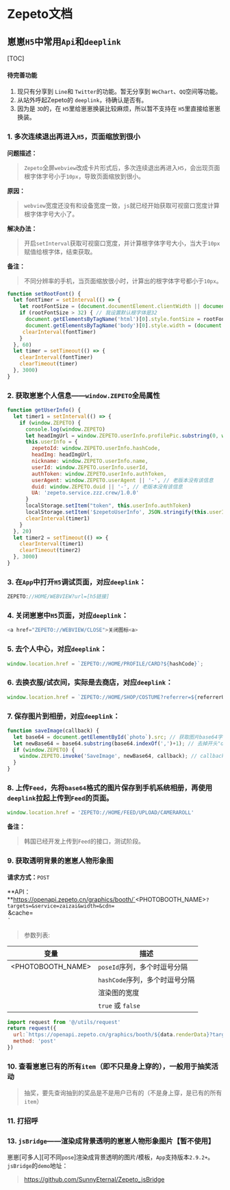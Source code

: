 # Zepeto文档

## 崽崽`H5`中常用`Api`和`deeplink`

[TOC]

#### 待完善功能

1. 现只有分享到 `Line`和 `Twitter`的功能。暂无分享到 `WeChart`、`QQ`空间等功能。
2. 从站外呼起Zepeto的 `deeplink`，待确认是否有。
3. 因为是 `3D`的，在 `H5`里给崽崽换装比较麻烦，所以暂不支持在 `H5`里直接给崽崽换装。

### 1. 多次连续退出再进入`H5`，页面缩放到很小

**问题描述：**
>`Zepeto`全屏`webview`改成卡片形式后，多次连续退出再进入`H5`，会出现页面根字体字号小于`10px`，导致页面缩放到很小。

**原因：**
>`webview`宽度还没有和设备宽度一致，`js`就已经开始获取可视窗口宽度计算根字体字号大小了。

**解决办法：**
>开启`setInterval`获取可视窗口宽度，并计算根字体字号大小，当大于`10px`赋值给根字体，结束获取。

**备注：**
>不同分辨率的手机，当页面缩放很小时，计算出的根字体字号都小于`10px`。

```JavaScript
function setRootFont() {
  let fontTimer = setInterval(() => {
    let rootFontSize = (document.documentElement.clientWidth || document.body.clientWidth) / 750 * 100;
    if (rootFontSize > 32) { // 我设置默认根字体是32
      document.getElementsByTagName('html')[0].style.fontSize = rootFontSize + 'px';
      document.getElementsByTagName('body')[0].style.width = (document.documentElement.clientWidth || document.body.clientWidth) + 'px';
     clearInterval(fontTimer)
    }
  }, 60)
  let timer = setTimeout(() => {
    clearInterval(fontTimer)
    clearTimeout(timer)
  }, 3000)
}
```

### 2. 获取崽崽个人信息——`window.ZEPETO`全局属性

```JavaScript
function getUserInfo() {
  let timer1 = setInterval(() => {
    if (window.ZEPETO) {
      console.log(window.ZEPETO)
      let headImgUrl = window.ZEPETO.userInfo.profilePic.substring(0, window.ZEPETO.userInfo.profilePic.lastIndexOf('?')) 
      this.userInfo = {
        zepetoId: window.ZEPETO.userInfo.hashCode,
        headImg: headImgUrl,
        nickname: window.ZEPETO.userInfo.name,
        userId: window.ZEPETO.userInfo.userId,
        authToken: window.ZEPETO.userInfo.authToken,
        userAgent: window.ZEPETO.userAgent || '-', // 老版本没有该信息
        duid: window.ZEPETO.duid || '-', // 老版本没有该信息
        UA: 'zepeto.service.zzz.crew/1.0.0'
      }
      localStorage.setItem("token", this.userInfo.authToken)
      localStorage.setItem('$zepetoUserInfo', JSON.stringify(this.userInfo))
      clearInterval(timer1) 
    }
  }, 20)
  let timer2 = setTimeout(() => {
    clearInterval(timer1)
    clearTimeout(timer2)
  }, 3000)
}
```

### 3. 在`App`中打开`H5`调试页面，对应`deeplink`：

```JavaScript
ZEPETO://HOME/WEBVIEW?url=[h5链接]
```

### 4. 关闭崽崽中`H5`页面，对应`deeplink`：

```JavaScript
<a href="ZEPETO://WEBVIEW/CLOSE">关闭图标<a>
```

### 5. 去个人中心，对应`deeplink`：
```JavaScript
window.location.href = `ZEPETO://HOME/PROFILE/CARD?${hashCode}`;
```

### 6. 去换衣服/试衣间，实际是去商店，对应`deeplink`：
```JavaScript
window.location.href = `ZEPETO://HOME/SHOP/COSTUME?referrer=${referrerUri}`; // 去商店
```

### 7. 保存图片到相册，对应`deeplink`：
```JavaScript
function saveImage(callback) {
  let base64 = document.getElementById(`photo`).src; // 获取图片base64字符串
  let newBase64 = base64.substring(base64.indexOf(',')+1); // 去掉开头"data:image/png;base64,"
  if (window.ZEPETO) {
    window.ZEPETO.invoke('SaveImage', newBase64, callback); // callback可以是保存成功的提示
  }
}
```

### 8. 上传`Feed`，先将`base64`格式的图片保存到手机系统相册，再使用`deeplink`拉起上传到`Feed`的页面。

```JavaScript
window.location.href = 'ZEPETO://HOME/FEED/UPLOAD/CAMERAROLL'
```

**备注：**
>韩国已经开发上传到`Feed`的接口，测试阶段。

### 9. 获取透明背景的崽崽人物形象图
**请求方式：**`POST`

**API：**https://openapi.zepeto.cn/graphics/booth/`<PHOTOBOOTH_NAME>`?targets=`<HASHCODES>`&service=zaizai&width=`<WIDTH>`&cdn=`<OPTION>`&cache=`<OPTION>`

>参数列表:

| 变量 | 描述 |
| --- | --- |
| <PHOTOBOOTH_NAME> | `poseId`序列，多个时逗号分隔
| <HASHCODES> | `hashCode`序列，多个时逗号分隔
| <WIDTH> | 渲染图的宽度 |
| <OPTION> | `true` 或 `false` |

```JavaScript
import request from '@/utils/request'
return request({
  url:`https://openapi.zepeto.cn/graphics/booth/${data.renderData}?targets=${data.hashCode}&service=zaizai&width=500&cdn=on&cache=off`,
  method: 'post'
})
```

### 10. 查看崽崽已有的所有`item`（即不只是身上穿的），一般用于抽奖活动
>抽奖，要先查询抽到的奖品是不是用户已有的（不是身上穿，是已有的所有`item`）

### 11. 打招呼



### 13. `jsBridge`——渲染成背景透明的崽崽人物形象图片【暂不使用】

崽崽[可多人][可不同`pose`]渲染成背景透明的图片/模板，`App`支持版本`2.9.2+`。
`jsBridge`的`demo`地址：
>https://github.com/SunnyEternal/Zepeto_jsBridge

